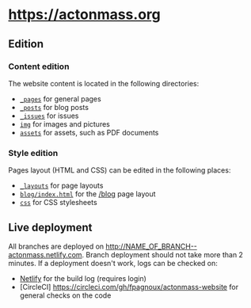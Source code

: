 # https://actonmass.org

## Edition

### Content edition

The website content is located in the following directories:
- [`_pages`](/_pages) for general pages
- [`_posts`](/_posts) for blog posts
- [`_issues`](/_issues) for issues
- [`img`](/img) for images and pictures
- [`assets`](/assets) for assets, such as PDF documents

### Style edition

Pages layout (HTML and CSS) can be edited in the following places:
- [`_layouts`](/_layouts) for page layouts
- [`blog/index.html`](/blog/index.html) for the [/blog](https://actonmass.org/blog/) page layout
- [`css`](/css) for CSS stylesheets


## Live deployment

All branches are deployed on http://NAME_OF_BRANCH--actonmass.netlify.com.
Branch deployment should not take more than 2 minutes. 
If a deployment doesn't work, logs can be checked on:
- [Netlify](https://app.netlify.com/sites/actonmass/deploys) for the build log (requires login)
- [CircleCI] https://circleci.com/gh/fpagnoux/actonmass-website for general checks on the code
